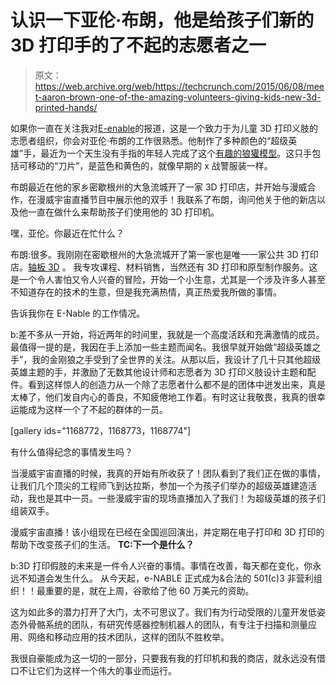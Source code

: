 # 认识一下亚伦·布朗，他是给孩子们新的 3D 打印手的了不起的志愿者之一 

> 原文：<https://web.archive.org/web/https://techcrunch.com/2015/06/08/meet-aaron-brown-one-of-the-amazing-volunteers-giving-kids-new-3d-printed-hands/>

如果你一直在关注我对[E-enable](https://web.archive.org/web/20221007090330/http://enablingthefuture.org/)的报道，这是一个致力于为儿童 3D 打印义肢的志愿者组织，你会对亚伦·布朗的工作很熟悉。他制作了多种颜色的“超级英雄”手，最近为一个天生没有手指的年轻人完成了这个[有趣的狼獾模型](https://web.archive.org/web/20221007090330/http://3dprint.com/14242/3d-printed-wolverine-hand/)。这只手包括可移动的“刀片”，是蓝色和黄色的，就像早期的 x 战警服装一样。

布朗最近在他的家乡密歇根州的大急流城开了一家 3D 打印店，并开始与漫威合作，在漫威宇宙直播节目中展示他的双手！我联系了布朗，询问他关于他的新店以及他一直在做什么来帮助孩子们使用他的 3D 打印机。

嘿，亚伦。你最近在忙什么？

布朗:很多。我刚刚在密歇根州的大急流城开了第一家也是唯一一家公共 3D 打印店。[轴板 3D](https://web.archive.org/web/20221007090330/https://www.facebook.com/axislab3d?fref=ts) 。
我专攻课程、材料销售，当然还有 3D 打印和原型制作服务。这是一个令人害怕又令人兴奋的冒险，开始一个小生意，尤其是一个涉及许多人甚至不知道存在的技术的生意，但是我充满热情，真正热爱我所做的事情。

告诉我你在 E-Nable 的工作情况。

b:差不多从一开始，将近两年的时间里，我就是一个高度活跃和充满激情的成员。最值得一提的是，我因在手上添加一些主题而闻名。我很早就开始做“超级英雄之手”，我的金刚狼之手受到了全世界的关注。从那以后，我设计了几十只其他超级英雄主题的手，并激励了无数其他设计师和志愿者为 3D 打印义肢设计主题和配件。看到这样惊人的创造力从一个除了志愿者什么都不是的团体中迸发出来，真是太棒了，他们发自内心的善良，不知疲倦地工作着。有时这让我敬畏，我真的很幸运能成为这样一个了不起的群体的一员。

[gallery ids="1168772，1168773，1168774"]

有什么值得纪念的事情发生吗？


当漫威宇宙直播的时候，我真的开始有所收获了！团队看到了我们正在做的事情，让我们几个顶尖的工程师飞到达拉斯，参加一个为孩子们举办的超级英雄建造活动，我也是其中一员。一些漫威宇宙的现场直播加入了我们！为超级英雄的孩子们组装双手。

漫威宇宙直播！该小组现在已经在全国巡回演出，并定期在电子打印和 3D 打印的帮助下改变孩子们的生活。
**TC:下一个是什么？**

b:3D 打印假肢的未来是一件令人兴奋的事情。事情在改善，每天都在变化，你永远不知道会发生什么。
从今天起，e-NABLE 正式成为&合法的 501(c)3 非营利组织！！最重要的是，就在上周，谷歌给了他 60 万美元的资助。

这为如此多的潜力打开了大门，太不可思议了。我们有为行动受限的儿童开发低姿态外骨骼系统的团队，有研究传感器控制机器人的团队，有专注于扫描和测量应用、网络和移动应用的技术团队，这样的团队不胜枚举。

我很自豪能成为这一切的一部分，只要我有我的打印机和我的商店，就永远没有借口不让它们为这样一个伟大的事业而运行。